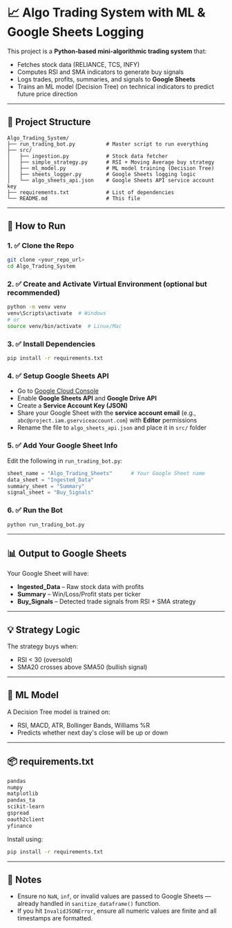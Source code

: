 
# 📈 Algo Trading System with ML & Google Sheets Logging

This project is a **Python-based mini-algorithmic trading system** that:

* Fetches stock data (RELIANCE, TCS, INFY)
* Computes RSI and SMA indicators to generate buy signals
* Logs trades, profits, summaries, and signals to **Google Sheets**
* Trains an ML model (Decision Tree) on technical indicators to predict future price direction

---

## 🔧 Project Structure

```
Algo_Trading_System/
├── run_trading_bot.py          # Master script to run everything
├── src/
│   ├── ingestion.py            # Stock data fetcher
│   ├── simple_strategy.py      # RSI + Moving Average buy strategy
│   ├── ml_model.py             # ML model training (Decision Tree)
│   ├── sheets_logger.py        # Google Sheets logging logic
│   └── algo_sheets_api.json    # Google Sheets API service account key
├── requirements.txt            # List of dependencies
└── README.md                   # This file
```

---

## 🚀 How to Run

### 1. ✅ Clone the Repo

```bash
git clone <your_repo_url>
cd Algo_Trading_System
```

### 2. ✅ Create and Activate Virtual Environment (optional but recommended)

```bash
python -m venv venv
venv\Scripts\activate  # Windows
# or
source venv/bin/activate  # Linux/Mac
```

### 3. ✅ Install Dependencies

```bash
pip install -r requirements.txt
```

### 4. ✅ Setup Google Sheets API

* Go to [Google Cloud Console](https://console.cloud.google.com/)
* Enable **Google Sheets API** and **Google Drive API**
* Create a **Service Account Key (JSON)**
* Share your Google Sheet with the **service account email** (e.g., `abc@project.iam.gserviceaccount.com`) with **Editor** permissions
* Rename the file to `algo_sheets_api.json` and place it in `src/` folder

### 5. ✅ Add Your Google Sheet Info

Edit the following in `run_trading_bot.py`:

```python
sheet_name = "Algo_Trading_Sheets"      # Your Google Sheet name
data_sheet = "Ingested_Data"
summary_sheet = "Summary"
signal_sheet = "Buy_Signals"
```

### 6. ✅ Run the Bot

```bash
python run_trading_bot.py
```

---

## 📊 Output to Google Sheets

Your Google Sheet will have:

* **Ingested\_Data** – Raw stock data with profits
* **Summary** – Win/Loss/Profit stats per ticker
* **Buy\_Signals** – Detected trade signals from RSI + SMA strategy

---

## 💡 Strategy Logic

The strategy buys when:

* RSI < 30 (oversold)
* SMA20 crosses above SMA50 (bullish signal)

---

## 🤖 ML Model

A Decision Tree model is trained on:

* RSI, MACD, ATR, Bollinger Bands, Williams %R
* Predicts whether next day's close will be up or down

---

## 📦 requirements.txt

```txt
pandas
numpy
matplotlib
pandas_ta
scikit-learn
gspread
oauth2client
yfinance
```

Install using:

```bash
pip install -r requirements.txt
```

---

## 📌 Notes

* Ensure no `NaN`, `inf`, or invalid values are passed to Google Sheets — already handled in `sanitize_dataframe()` function.
* If you hit `InvalidJSONError`, ensure all numeric values are finite and all timestamps are formatted.

